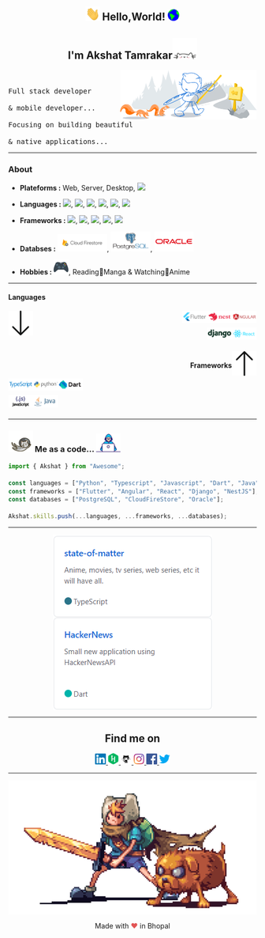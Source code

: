 <h2 align="center">
  <img alt="Hello" src="https://raw.githubusercontent.com/dev-akshat/dev-akshat/master/assets/others/Hi.gif" width="29px"> 
  Hello,World!
  <img alt="Earth" src="https://raw.githubusercontent.com/dev-akshat/dev-akshat/master/assets/others/Earth.gif" width="24px"/>
</h2>

<h2 align="center">
    I'm Akshat Tamrakar<img alt="Cat" src="https://raw.githubusercontent.com/dev-akshat/dev-akshat/master/assets/others/giphy.webp" width="50">
</h2>

<img width="55%" align="right" alt="Bootcamp" src="https://raw.githubusercontent.com/dev-akshat/dev-akshat/master/assets/others/git-header.svg"/>

<p align="left">
  <samp>
    <br><br>
    Full stack developer
    <br><br>
     & mobile developer...
    <br><br>
    Focusing on building beautiful
    <br><br> 
    & native applications...
  </samp>
</p>

<hr/>

### About

- **Plateforms :** Web, Server, Desktop, <img src="https://www.vectorlogo.zone/logos/android/android-ar21.svg" width=70/>
- **Languages :** <img src="https://img.shields.io/badge/python%20-%2314354C.svg?&style=for-the-badge&logo=python&logoColor=white"/>, <img src="https://img.shields.io/badge/typescript%20-%23007ACC.svg?&style=for-the-badge&logo=typescript&logoColor=white"/>, <img src="https://img.shields.io/badge/javascript%20-%23323330.svg?&style=for-the-badge&logo=javascript&logoColor=%23F7DF1E"/>, <img src="https://img.shields.io/badge/dart-%230175C2.svg?&style=for-the-badge&logo=dart&logoColor=white"/>, <img src="https://img.shields.io/badge/java-%23ED8B00.svg?&style=for-the-badge&logo=java&logoColor=white"/>, <img src="https://img.shields.io/badge/c++%20-%2300599C.svg?&style=for-the-badge&logo=c%2B%2B&ogoColor=white"/>

- **Frameworks :** <img src="https://img.shields.io/badge/Flutter%20-%2302569B.svg?&style=for-the-badge&logo=Flutter&logoColor=white" />, <img src="https://img.shields.io/badge/django%20-%23092E20.svg?&style=for-the-badge&logo=django&logoColor=white"/>, <img src="https://img.shields.io/badge/angular%20-%23DD0031.svg?&style=for-the-badge&logo=angular&logoColor=white"/>, <img src="https://img.shields.io/badge/react%20-%2320232a.svg?&style=for-the-badge&logo=react&logoColor=%2361DAFB"/>, <img src="https://www.vectorlogo.zone/logos/nestjs/nestjs-ar21.svg" width=80/>

- **Databses :** <img src="https://raw.githubusercontent.com/dev-akshat/dev-akshat/master/assets/database/cloudFirestore.svg" width=100/>, <img src="https://raw.githubusercontent.com/dev-akshat/dev-akshat/master/assets/database/postgresql-ar21.svg" width=80/>, <img src="https://raw.githubusercontent.com/dev-akshat/dev-akshat/master/assets/database/oracle-ar21.svg" width=80/>

- **Hobbies :** <img src="https://raw.githubusercontent.com/dev-akshat/dev-akshat/master/assets/others/gamepad.svg" width=30/>, Reading📜Manga & Watching👀Anime

<hr/>
<p align="left" >
<h4 align="left">Languages</h4>
<img  align="left" alt="ArrowDownward" width="10%" src="https://raw.githubusercontent.com/dev-akshat/dev-akshat/master/assets/others/Arrow_Downward.svg"/>
  <img align="right" alt="Angular" width="10%" src="https://raw.githubusercontent.com/dev-akshat/dev-akshat/master/assets/frameworks/angular-ar21.svg"/>
 <img width="10%" alt="NestJS" align="right" src="https://raw.githubusercontent.com/dev-akshat/dev-akshat/master/assets/frameworks/nestjs-ar21.svg"/>
  <img width="10%" alt="Flutter" align="right" src="https://raw.githubusercontent.com/dev-akshat/dev-akshat/master/assets/frameworks/flutterio-ar21.svg"/>
  <br />
  <br />
 <img width="10%" alt="React" align="right" src="https://raw.githubusercontent.com/dev-akshat/dev-akshat/master/assets/frameworks/reactjs-ar21.svg">
  <img width="10%" alt="Django" align="right" src="https://raw.githubusercontent.com/dev-akshat/dev-akshat/master/assets/frameworks/djangoproject-ar21.svg"/>

</p>

<p  align="right" >
  <br/>
  <br/>
  <img  align="right" alt="ArrowUpward" width="10%" src="https://raw.githubusercontent.com/dev-akshat/dev-akshat/master/assets/others/Arrow_Upward.svg"/>
  <h4 align="right">Frameworks</h4>
  <img  align="left" alt="TypeScript" width="10%" src="https://raw.githubusercontent.com/dev-akshat/dev-akshat/master/assets/languages/typescriptlang-ar21.svg"/>
  <img  align="left" alt="Python" width="10%" src="https://raw.githubusercontent.com/dev-akshat/dev-akshat/master/assets/languages/python-ar21.svg"/>
  <img align="left" alt="Dart" width="10%" src="https://raw.githubusercontent.com/dev-akshat/dev-akshat/master/assets/languages/dartlang-ar21.svg"/>
  <br />
  <br />
  <img  align="left" alt="JavaScript" width="10%" src="https://raw.githubusercontent.com/dev-akshat/dev-akshat/master/assets/languages/javascript-ar21.svg">
  <img  align="left" alt="Java" width="10%" src="https://raw.githubusercontent.com/dev-akshat/dev-akshat/master/assets/languages/java-ar21.svg"/>
  <br />
  <br />
</p>

<hr/>

### <img src="https://raw.githubusercontent.com/dev-akshat/dev-akshat/master/assets/others/astro_cat.webp" width="50"> Me as a code... <img src="https://raw.githubusercontent.com/dev-akshat/dev-akshat/master/assets/others/developer.gif" width="50">

```javascript
import { Akshat } from "Awesome";

const languages = ["Python", "Typescript", "Javascript", "Dart", "Java", "C++"];
const frameworks = ["Flutter", "Angular", "React", "Django", "NestJS"];
const databases = ["PostgreSQL", "CloudFireStore", "Oracle"];

Akshat.skills.push(...languages, ...frameworks, ...databases);
```

<hr/>

<!-- Its main projects -->
<p align="center">
  <a href="https://github.com/dev-akshat/state-of-matter">
    <img align="center" alt="StateOfMatter" src="https://raw.githubusercontent.com/dev-akshat/dev-akshat/master/assets/others/rep2.png" />
  </a>
  <a href="https://github.com/dev-akshat/HackerNews">
    <img align="center" alt="HackerNews" src="https://raw.githubusercontent.com/dev-akshat/dev-akshat/master/assets/others/rep1.png" />
  </a>
</p>

<hr/>

<h2 align="center">Find me on</h2>

<p align="center">

  <a href="https://www.linkedin.com/in/akshat-tamrakar">
    <img  alt="Linkedin" width="22px" src="https://raw.githubusercontent.com/dev-akshat/dev-akshat/master/assets/social/Linkedin.svg"/>

  <a href="https://www.hackerrank.com/dev_akshat">
    <img  alt="HackerRank" width="22px" src="https://raw.githubusercontent.com/dev-akshat/dev-akshat/master/assets/social/HackerRank.svg"/>
  </a>
  
  <a href="https://github.com/dev-akshat">
    <img alt="GitHub" width="22px" src="https://raw.githubusercontent.com/dev-akshat/dev-akshat/master/assets/social/GitHub.svg"/>
  </a>

  <a href="https://www.instagram.com/a.k.s.h.a.t">
    <img  alt="Instagram" width="22px" src="https://raw.githubusercontent.com/dev-akshat/dev-akshat/master/assets/social/Instagram.svg"/>
  </a>

  <a href="https://www.facebook.com/i.am.akshat.tamrakar">
    <img alt="Facebook" width="22px" src="https://raw.githubusercontent.com/dev-akshat/dev-akshat/master/assets/social/Facebook.svg"/>
  </a>

  <a href="https://twitter.com/AkshatTamraka12">
    <img alt="Twitter" width="22px" src="https://raw.githubusercontent.com/dev-akshat/dev-akshat/master/assets/social/Twitter.svg"/>
  </a>

</p>

<hr/>

<p align="center">
  <img align="center" alt="AdventureTime" src="https://raw.githubusercontent.com/dev-akshat/dev-akshat/master/assets/others/adventure_time.gif"/>
</p>

<p align="center">
  Made with
  <span style="color:#e25555">♥</span>
  in Bhopal
</p>
